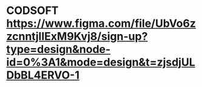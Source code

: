 # CODSOFT  https://www.figma.com/file/UbVo6zzcnntjlIExM9Kvj8/sign-up?type=design&node-id=0%3A1&mode=design&t=zjsdjULDbBL4ERVO-1
